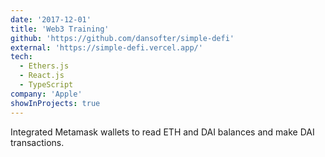 ```yaml
---
date: '2017-12-01'
title: 'Web3 Training'
github: 'https://github.com/dansofter/simple-defi'
external: 'https://simple-defi.vercel.app/'
tech:
  - Ethers.js
  - React.js
  - TypeScript
company: 'Apple'
showInProjects: true
---
```


Integrated Metamask wallets to read ETH and DAI balances and make DAI transactions.
